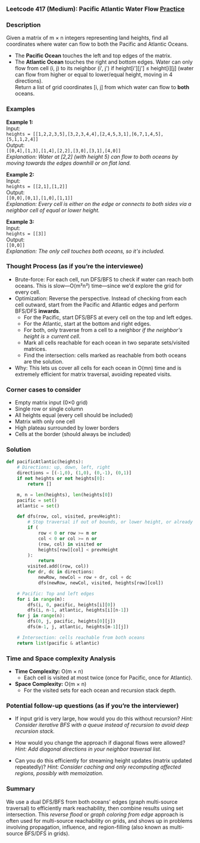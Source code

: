 ### Leetcode 417 (Medium): Pacific Atlantic Water Flow [Practice](https://leetcode.com/problems/pacific-atlantic-water-flow)

### Description  
Given a matrix of m × n integers representing land heights, find all coordinates where water can flow to both the Pacific and Atlantic Oceans.  
- The **Pacific Ocean** touches the left and top edges of the matrix.
- The **Atlantic Ocean** touches the right and bottom edges.
Water can only flow from cell (i, j) to its neighbor (i', j') if height[i'][j'] ≤ height[i][j] (water can flow from higher or equal to lower/equal height, moving in 4 directions).  
Return a list of grid coordinates [i, j] from which water can flow to **both** oceans.

### Examples  

**Example 1:**  
Input:  
`heights = [[1,2,2,3,5],[3,2,3,4,4],[2,4,5,3,1],[6,7,1,4,5],[5,1,1,2,4]]`  
Output:  
`[[0,4],[1,3],[1,4],[2,2],[3,0],[3,1],[4,0]]`  
*Explanation: Water at [2,2] (with height 5) can flow to both oceans by moving towards the edges downhill or on flat land.*

**Example 2:**  
Input:  
`heights = [[2,1],[1,2]]`  
Output:  
`[[0,0],[0,1],[1,0],[1,1]]`  
*Explanation: Every cell is either on the edge or connects to both sides via a neighbor cell of equal or lower height.*

**Example 3:**  
Input:  
`heights = [[3]]`  
Output:  
`[[0,0]]`  
*Explanation: The only cell touches both oceans, so it's included.*

### Thought Process (as if you’re the interviewee)  
- Brute-force: For each cell, run DFS/BFS to check if water can reach both oceans. This is slow—O(m²n²) time—since we'd explore the grid for every cell.
- Optimization: Reverse the perspective. Instead of checking from each cell outward, start from the Pacific and Atlantic edges and perform BFS/DFS **inwards**.
  - For the Pacific, start DFS/BFS at every cell on the top and left edges.
  - For the Atlantic, start at the bottom and right edges.
  - For both, only traverse from a cell to a neighbor *if the neighbor's height is ≥ current cell*.
  - Mark all cells reachable for each ocean in two separate sets/visited matrices.
  - Find the intersection: cells marked as reachable from both oceans are the solution.
- Why: This lets us cover all cells for each ocean in O(mn) time and is extremely efficient for matrix traversal, avoiding repeated visits.

### Corner cases to consider  
- Empty matrix input (0×0 grid)
- Single row or single column
- All heights equal (every cell should be included)
- Matrix with only one cell
- High plateau surrounded by lower borders
- Cells at the border (should always be included)

### Solution

```python
def pacificAtlantic(heights):
    # Directions: up, down, left, right
    directions = [(-1,0), (1,0), (0,-1), (0,1)]
    if not heights or not heights[0]:
        return []

    m, n = len(heights), len(heights[0])
    pacific = set()
    atlantic = set()

    def dfs(row, col, visited, prevHeight):
        # Stop traversal if out of bounds, or lower height, or already visited
        if (
            row < 0 or row >= m or
            col < 0 or col >= n or
            (row, col) in visited or
            heights[row][col] < prevHeight
        ):
            return
        visited.add((row, col))
        for dr, dc in directions:
            newRow, newCol = row + dr, col + dc
            dfs(newRow, newCol, visited, heights[row][col])

    # Pacific: Top and left edges
    for i in range(m):
        dfs(i, 0, pacific, heights[i][0])
        dfs(i, n-1, atlantic, heights[i][n-1])
    for j in range(n):
        dfs(0, j, pacific, heights[0][j])
        dfs(m-1, j, atlantic, heights[m-1][j])

    # Intersection: cells reachable from both oceans
    return list(pacific & atlantic)
```

### Time and Space complexity Analysis  

- **Time Complexity:** O(m × n)  
  - Each cell is visited at most twice (once for Pacific, once for Atlantic).
- **Space Complexity:** O(m × n)  
  - For the visited sets for each ocean and recursion stack depth.

### Potential follow-up questions (as if you’re the interviewer)  

- If input grid is very large, how would you do this without recursion?
  *Hint: Consider iterative BFS with a queue instead of recursion to avoid deep recursion stack.*

- How would you change the approach if diagonal flows were allowed?
  *Hint: Add diagonal directions in your neighbor traversal list.*

- Can you do this efficiently for streaming height updates (matrix updated repeatedly)?
  *Hint: Consider caching and only recomputing affected regions, possibly with memoization.*

### Summary
We use a dual DFS/BFS from both oceans' edges (graph multi-source traversal) to efficiently mark reachability, then combine results using set intersection. This *reverse flood* or *graph coloring from edge* approach is often used for multi-source reachability on grids, and shows up in problems involving propagation, influence, and region-filling (also known as multi-source BFS/DFS in grids).
